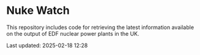 # Nuke Watch

This repository includes code for retrieving the latest information available on the output of EDF nuclear power plants in the UK.

Last updated: 2025-02-18 12:28